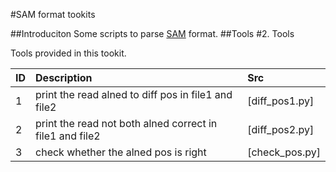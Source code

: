 #SAM format tookits

##Introduciton
Some scripts to parse [SAM](http://samtools.sourceforge.net/) format.
##Tools
#2. Tools

Tools provided in this tookit.

ID |  Description										|  Src
:----------------|:-------------------------------------|  :---------------
1  |  print the read alned to diff pos in file1 and file2  							|  [diff_pos1.py]
2  |  print the read not both alned correct in file1 and file2  		|  [diff_pos2.py]
3  |  check whether the alned pos is right						|  [check_pos.py]




